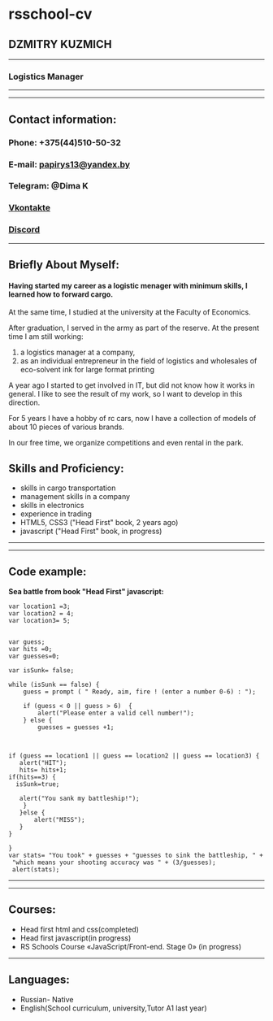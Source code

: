 # rsschool-cv

## DZMITRY KUZMICH
***
### Logistics Manager
***
***
## Contact information:

### Phone: +375(44)510-50-32
### E-mail: papirys13@yandex.by
### Telegram: @Dima K
### [Vkontakte](https://vk.com/id16581705)
### [Discord](https://discord.com/channels/@4yd)
***
## Briefly About Myself:

#### Having started my career as a logistic menager with minimum skills, I learned how to forward cargo.
At the same time, I studied at the university at the Faculty of Economics.

After graduation, I served in the army as part of the reserve.
At the present time I am still working:
 1. a logistics manager at a company, 
 2. as an individual entrepreneur in the field of logistics and wholesales of eco-solvent ink for large format printing

 A year ago I started to get involved in IT, but did not know how it works in general. I like to see the result of my work, so I want to develop in this direction.
 
 For 5 years I have a hobby of rc cars, now I have a collection of models of about 10 pieces of various brands.
 
 In our free time, we organize competitions and even rental in the park.

 ## Skills and Proficiency:

 - skills in cargo transportation
 - management skills in a company
 - skills in electronics
 - experience in trading
 - HTML5, CSS3 ("Head First" book, 2 years ago)
 - javascript ("Head First" book, in progress)
 ***
 ***
 ## Code example:

 **Sea battle from book "Head First" javascript:**

 ```
var location1 =3;
var location2 = 4;
var location3= 5;


var guess;
var hits =0;
var guesses=0;

var isSunk= false;

while (isSunk == false) {
     guess = prompt ( " Ready, aim, fire ! (enter a number 0-6) : ");
	 
	 if (guess < 0 || guess > 6)  {
		 alert("Please enter a valid cell number!");
	 } else {
		 guesses = guesses +1;
	 


if (guess == location1 || guess == location2 || guess == location3) {
	alert("HIT");
	hits= hits+1;
if(hits==3) { 
   isSunk=true;
   
    alert("You sank my battleship!");
     }
    }else {
		alert("MISS");
	}
}

}
var stats= "You took" + guesses + "guesses to sink the battleship, " +
  "which means your shooting accuracy was " + (3/guesses);
  alert(stats);

```
 ***
 ***

 ## **Courses:**
 - Head first html and css(completed)
 - Head first javascript(in progress)
 - RS Schools Course «JavaScript/Front-end. Stage 0» (in progress)
 ***
 ## **Languages:**
 - Russian- Native
 - English(School curriculum, university,Tutor A1 last year)








 

 

 